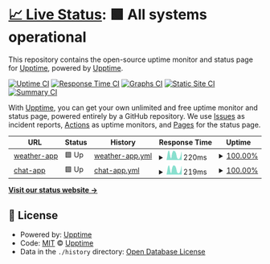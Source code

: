 # [📈 Live Status](https://goutam-weather-app.herokuapp.com): <!--live status--> **🟩 All systems operational**

This repository contains the open-source uptime monitor and status page for [Upptime](https://upptime.js.org), powered by [Upptime](https://github.com/upptime/upptime).

[![Uptime CI](https://github.com/Goutam27/some-random-test/workflows/Uptime%20CI/badge.svg)](https://github.com/Goutam27/some-random-test/actions?query=workflow%3A%22Uptime+CI%22)
[![Response Time CI](https://github.com/Goutam27/some-random-test/workflows/Response%20Time%20CI/badge.svg)](https://github.com/Goutam27/some-random-test/actions?query=workflow%3A%22Response+Time+CI%22)
[![Graphs CI](https://github.com/Goutam27/some-random-test/workflows/Graphs%20CI/badge.svg)](https://github.com/Goutam27/some-random-test/actions?query=workflow%3A%22Graphs+CI%22)
[![Static Site CI](https://github.com/Goutam27/some-random-test/workflows/Static%20Site%20CI/badge.svg)](https://github.com/Goutam27/some-random-test/actions?query=workflow%3A%22Static+Site+CI%22)
[![Summary CI](https://github.com/Goutam27/some-random-test/workflows/Summary%20CI/badge.svg)](https://github.com/Goutam27/some-random-test/actions?query=workflow%3A%22Summary+CI%22)

With [Upptime](https://upptime.js.org), you can get your own unlimited and free uptime monitor and status page, powered entirely by a GitHub repository. We use [Issues](https://github.com/upptime/upptime/issues) as incident reports, [Actions](https://github.com/Goutam27/some-random-test/actions) as uptime monitors, and [Pages](https://goutam-weather-app.herokuapp.com) for the status page.

<!--start: status pages-->
<!-- This summary is generated by Upptime (https://github.com/upptime/upptime) -->
<!-- Do not edit this manually, your changes will be overwritten -->
<!-- prettier-ignore -->
| URL | Status | History | Response Time | Uptime |
| --- | ------ | ------- | ------------- | ------ |
| <img alt="" src="https://favicons.githubusercontent.com/goutam-weather-app.herokuapp.com" height="13"> [weather-app](https://goutam-weather-app.herokuapp.com) | 🟩 Up | [weather-app.yml](https://github.com/Goutam27/some-random-test/commits/HEAD/history/weather-app.yml) | <details><summary><img alt="Response time graph" src="./graphs/weather-app/response-time-week.png" height="20"> 220ms</summary><br><a href="https://Goutam27.github.io/some-random-test/history/weather-app"><img alt="Response time 229" src="https://img.shields.io/endpoint?url=https%3A%2F%2Fraw.githubusercontent.com%2FGoutam27%2Fsome-random-test%2FHEAD%2Fapi%2Fweather-app%2Fresponse-time.json"></a><br><a href="https://Goutam27.github.io/some-random-test/history/weather-app"><img alt="24-hour response time 332" src="https://img.shields.io/endpoint?url=https%3A%2F%2Fraw.githubusercontent.com%2FGoutam27%2Fsome-random-test%2FHEAD%2Fapi%2Fweather-app%2Fresponse-time-day.json"></a><br><a href="https://Goutam27.github.io/some-random-test/history/weather-app"><img alt="7-day response time 220" src="https://img.shields.io/endpoint?url=https%3A%2F%2Fraw.githubusercontent.com%2FGoutam27%2Fsome-random-test%2FHEAD%2Fapi%2Fweather-app%2Fresponse-time-week.json"></a><br><a href="https://Goutam27.github.io/some-random-test/history/weather-app"><img alt="30-day response time 229" src="https://img.shields.io/endpoint?url=https%3A%2F%2Fraw.githubusercontent.com%2FGoutam27%2Fsome-random-test%2FHEAD%2Fapi%2Fweather-app%2Fresponse-time-month.json"></a><br><a href="https://Goutam27.github.io/some-random-test/history/weather-app"><img alt="1-year response time 229" src="https://img.shields.io/endpoint?url=https%3A%2F%2Fraw.githubusercontent.com%2FGoutam27%2Fsome-random-test%2FHEAD%2Fapi%2Fweather-app%2Fresponse-time-year.json"></a></details> | <details><summary><a href="https://Goutam27.github.io/some-random-test/history/weather-app">100.00%</a></summary><a href="https://Goutam27.github.io/some-random-test/history/weather-app"><img alt="All-time uptime 100.00%" src="https://img.shields.io/endpoint?url=https%3A%2F%2Fraw.githubusercontent.com%2FGoutam27%2Fsome-random-test%2FHEAD%2Fapi%2Fweather-app%2Fuptime.json"></a><br><a href="https://Goutam27.github.io/some-random-test/history/weather-app"><img alt="24-hour uptime 100.00%" src="https://img.shields.io/endpoint?url=https%3A%2F%2Fraw.githubusercontent.com%2FGoutam27%2Fsome-random-test%2FHEAD%2Fapi%2Fweather-app%2Fuptime-day.json"></a><br><a href="https://Goutam27.github.io/some-random-test/history/weather-app"><img alt="7-day uptime 100.00%" src="https://img.shields.io/endpoint?url=https%3A%2F%2Fraw.githubusercontent.com%2FGoutam27%2Fsome-random-test%2FHEAD%2Fapi%2Fweather-app%2Fuptime-week.json"></a><br><a href="https://Goutam27.github.io/some-random-test/history/weather-app"><img alt="30-day uptime 100.00%" src="https://img.shields.io/endpoint?url=https%3A%2F%2Fraw.githubusercontent.com%2FGoutam27%2Fsome-random-test%2FHEAD%2Fapi%2Fweather-app%2Fuptime-month.json"></a><br><a href="https://Goutam27.github.io/some-random-test/history/weather-app"><img alt="1-year uptime 100.00%" src="https://img.shields.io/endpoint?url=https%3A%2F%2Fraw.githubusercontent.com%2FGoutam27%2Fsome-random-test%2FHEAD%2Fapi%2Fweather-app%2Fuptime-year.json"></a></details>
| <img alt="" src="https://favicons.githubusercontent.com/some-app-node-idk.herokuapp.com" height="13"> [chat-app](https://some-app-node-idk.herokuapp.com/) | 🟩 Up | [chat-app.yml](https://github.com/Goutam27/some-random-test/commits/HEAD/history/chat-app.yml) | <details><summary><img alt="Response time graph" src="./graphs/chat-app/response-time-week.png" height="20"> 219ms</summary><br><a href="https://Goutam27.github.io/some-random-test/history/chat-app"><img alt="Response time 234" src="https://img.shields.io/endpoint?url=https%3A%2F%2Fraw.githubusercontent.com%2FGoutam27%2Fsome-random-test%2FHEAD%2Fapi%2Fchat-app%2Fresponse-time.json"></a><br><a href="https://Goutam27.github.io/some-random-test/history/chat-app"><img alt="24-hour response time 339" src="https://img.shields.io/endpoint?url=https%3A%2F%2Fraw.githubusercontent.com%2FGoutam27%2Fsome-random-test%2FHEAD%2Fapi%2Fchat-app%2Fresponse-time-day.json"></a><br><a href="https://Goutam27.github.io/some-random-test/history/chat-app"><img alt="7-day response time 219" src="https://img.shields.io/endpoint?url=https%3A%2F%2Fraw.githubusercontent.com%2FGoutam27%2Fsome-random-test%2FHEAD%2Fapi%2Fchat-app%2Fresponse-time-week.json"></a><br><a href="https://Goutam27.github.io/some-random-test/history/chat-app"><img alt="30-day response time 234" src="https://img.shields.io/endpoint?url=https%3A%2F%2Fraw.githubusercontent.com%2FGoutam27%2Fsome-random-test%2FHEAD%2Fapi%2Fchat-app%2Fresponse-time-month.json"></a><br><a href="https://Goutam27.github.io/some-random-test/history/chat-app"><img alt="1-year response time 234" src="https://img.shields.io/endpoint?url=https%3A%2F%2Fraw.githubusercontent.com%2FGoutam27%2Fsome-random-test%2FHEAD%2Fapi%2Fchat-app%2Fresponse-time-year.json"></a></details> | <details><summary><a href="https://Goutam27.github.io/some-random-test/history/chat-app">100.00%</a></summary><a href="https://Goutam27.github.io/some-random-test/history/chat-app"><img alt="All-time uptime 100.00%" src="https://img.shields.io/endpoint?url=https%3A%2F%2Fraw.githubusercontent.com%2FGoutam27%2Fsome-random-test%2FHEAD%2Fapi%2Fchat-app%2Fuptime.json"></a><br><a href="https://Goutam27.github.io/some-random-test/history/chat-app"><img alt="24-hour uptime 100.00%" src="https://img.shields.io/endpoint?url=https%3A%2F%2Fraw.githubusercontent.com%2FGoutam27%2Fsome-random-test%2FHEAD%2Fapi%2Fchat-app%2Fuptime-day.json"></a><br><a href="https://Goutam27.github.io/some-random-test/history/chat-app"><img alt="7-day uptime 100.00%" src="https://img.shields.io/endpoint?url=https%3A%2F%2Fraw.githubusercontent.com%2FGoutam27%2Fsome-random-test%2FHEAD%2Fapi%2Fchat-app%2Fuptime-week.json"></a><br><a href="https://Goutam27.github.io/some-random-test/history/chat-app"><img alt="30-day uptime 100.00%" src="https://img.shields.io/endpoint?url=https%3A%2F%2Fraw.githubusercontent.com%2FGoutam27%2Fsome-random-test%2FHEAD%2Fapi%2Fchat-app%2Fuptime-month.json"></a><br><a href="https://Goutam27.github.io/some-random-test/history/chat-app"><img alt="1-year uptime 100.00%" src="https://img.shields.io/endpoint?url=https%3A%2F%2Fraw.githubusercontent.com%2FGoutam27%2Fsome-random-test%2FHEAD%2Fapi%2Fchat-app%2Fuptime-year.json"></a></details>

<!--end: status pages-->

[**Visit our status website →**](https://goutam-weather-app.herokuapp.com)

## 📄 License

- Powered by: [Upptime](https://github.com/upptime/upptime)
- Code: [MIT](./LICENSE) © [Upptime](https://upptime.js.org)
- Data in the `./history` directory: [Open Database License](https://opendatacommons.org/licenses/odbl/1-0/)
